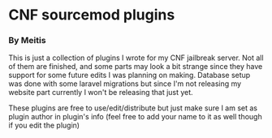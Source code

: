 # CNF sourcemod plugins
### By Meitis

This is just a collection of plugins I wrote for my CNF jailbreak server. Not all of them are finished, and some parts may look a bit strange since they have support for some future edits I was planning on making.
Database setup was done with some laravel migrations but since I'm not releasing my website part currently I won't be releasing that just yet.

These plugins are free to use/edit/distribute but just make sure I am set as plugin author in plugin's info (feel free to add your name to it as well though if you edit the plugin)